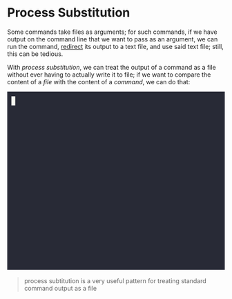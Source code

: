 # Process Substitution

Some commands take files as arguments; for such commands, if we have output on the command line that we want to pass as an argument, we can run the command, [redirect](redirection.md) its output to a text file, and use said text file; still, this can be tedious.

With *process substitution*, we can treat the output of a command as a file without ever having to actually write it to file; if we want to compare the content of a *file* with the content of a *command*, we can do that:

![process-substitution](../assets/process-substitution.gif)

> process subtitution is a very useful pattern for treating standard command output as a file